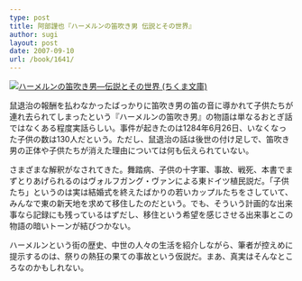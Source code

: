 ```yaml
---
type: post
title: 阿部謹也『ハーメルンの笛吹き男 伝説とその世界』
author: sugi
layout: post
date: 2007-09-10
url: /book/1641/
---
```

<a href="http://www.amazon.co.jp/exec/obidos/ASIN/4480022724/chezsugi-22/ref=nosim/" onclick="_gaq.push(['_trackEvent', 'outbound-article', 'http://www.amazon.co.jp/exec/obidos/ASIN/4480022724/chezsugi-22/ref=nosim/', '']);" name="amazletlink" target="_blank"><img src="http://i1.wp.com/ec2.images-amazon.com/images/I/615A4KW71WL.SL160.jpg?w=660" alt="ハーメルンの笛吹き男―伝説とその世界 (ちくま文庫)" class="alignleft" data-recalc-dims="1" /></a>

鼠退治の報酬を払わなかったばっかりに笛吹き男の笛の音に導かれて子供たちが連れ去られてしまったという『ハーメルンの笛吹き男』の物語は単なるおとぎ話ではなくある程度実話らしい。事件が起きたのは1284年6月26日、いなくなった子供の数は130人だという。ただし、鼠退治の話は後世の付け足しで、笛吹き男の正体や子供たちが消えた理由については何も伝えられていない。

さまざまな解釈がなされてきた。舞踏病、子供の十字軍、事故、戦死、本書でまずとりあげられるのはヴォルフガング・ヴァンによる東ドイツ植民説だ。「子供たち」というのは実は結婚式を終えたばかりの若いカップルたちをさしていて、みんなで東の新天地を求めて移住したのだという。でも、そういう計画的な出来事なら記録にも残っているはずだし、移住という希望を感じさせる出来事とこの物語の暗いトーンが結びつかない。

ハーメルンという街の歴史、中世の人々の生活を紹介しながら、筆者が控えめに提示するのは、祭りの熱狂の果ての事故という仮説だ。まあ、真実はそんなところなのかもしれない。

